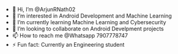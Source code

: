 - 👋 Hi, I’m @ArjunRNath02
- 👀 I’m interested in Android Development and Machine Learning
- 🌱 I’m currently learning Machine Learning and Cybersecurity
- 💞️ I’m looking to collaborate on Android Develpment projects
- 📫 How to reach me @Whatsapp 7907778747
- ⚡ Fun fact: Currently an Engineering student

<!---
ArjunRNath02/ArjunRNath02 is a ✨ special ✨ repository because its `README.md` (this file) appears on your GitHub profile.
You can click the Preview link to take a look at your changes.
--->
